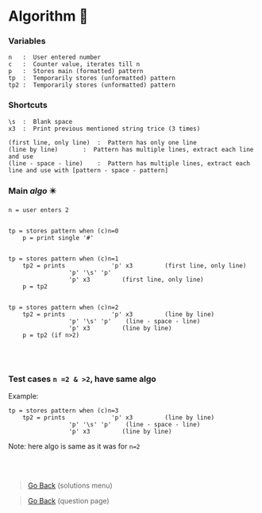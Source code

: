 # Algorithm :scroll:


### Variables
```
n   :  User entered number
c   :  Counter value, iterates till n
p   :  Stores main (formatted) pattern
tp  :  Temporarily stores (unformatted) pattern
tp2 :  Temporarily stores (unformatted) pattern 
```

### Shortcuts
```
\s  :  Blank space
x3  :  Print previous mentioned string trice (3 times)

(first line, only line)  :  Pattern has only one line
(line by line)		 :  Pattern has multiple lines, extract each line and use
(line - space - line)	 :  Pattern has multiple lines, extract each line and use with [pattern - space - pattern]
```


### Main ___algo___ :eight_pointed_black_star:
```
n = user enters 2


tp = stores pattern when (c)n=0
	p = print single '#'


tp = stores pattern when (c)n=1
	tp2 = prints             'p' x3 		(first line, only line)
		  		 'p' '\s' 'p' 
		  		 'p' x3			(first line, only line)
	p = tp2


tp = stores pattern when (c)n=2
	tp2 = prints             'p' x3 		(line by line)
		  		 'p' '\s' 'p' 	 (line - space - line)
		  		 'p' x3			(line by line) 
	p = tp2 (if n>2)

```

<br><br>


### Test cases `n =2 & >2`, have same algo
Example:
```
tp = stores pattern when (c)n=3
	tp2 = prints             'p' x3 		(line by line)
		  		 'p' '\s' 'p' 	 (line - space - line)
		  		 'p' x3			(line by line) 
```
Note: here algo is same as it was for `n=2`



<br><br>

> [Go Back](./solutions.md) (solutions menu)

> [Go Back](./README.md) (question page)
